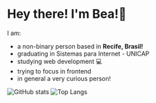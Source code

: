 # Hey there! I'm Bea!👋

I am:
- a non-binary person based in **Recife, Brasil!** 
- graduating in Sistemas para Internet - UNICAP
- studying web development 💻
- trying to focus in frontend 
- in general a very curious person!

<!--
### Here are some technologies I'm a little familiar with:
<p>
  <img>
</p>
-->


![GitHub stats](https://github-readme-stats.vercel.app/api?username=bea-codes&show_icons=true&theme=tokyonight)
![Top Langs](https://github-readme-stats.vercel.app/api/top-langs/?username=bea-codes&theme=tokyonight)
<br/>







<!--
**bea-codes/bea-codes** is a ✨ _special_ ✨ repository because its `README.md` (this file) appears on your GitHub profile.

Here are some ideas to get you started:

- 🔭 I’m currently working on ...
- 🌱 I’m currently learning ...
- 👯 I’m looking to collaborate on ...
- 🤔 I’m looking for help with ...
- 💬 Ask me about ...
- 📫 How to reach me: ...
- 😄 Pronouns: ...
- ⚡ Fun fact: ...
-->
